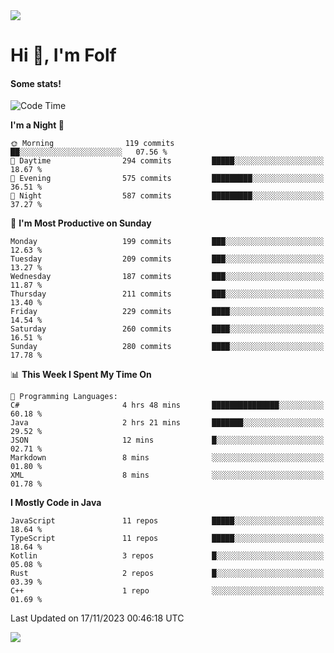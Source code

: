 <img src="https://komarev.com/ghpvc/?username=itsfolf"/>
<h1>Hi 👋, I'm Folf</h1>


#### Some stats!
<!--START_SECTION:waka-->
![Code Time](http://img.shields.io/badge/Code%20Time-2%2C005%20hrs%2038%20mins-blue)

**I'm a Night 🦉** 

```text
🌞 Morning                119 commits         ██░░░░░░░░░░░░░░░░░░░░░░░   07.56 % 
🌆 Daytime                294 commits         █████░░░░░░░░░░░░░░░░░░░░   18.67 % 
🌃 Evening                575 commits         █████████░░░░░░░░░░░░░░░░   36.51 % 
🌙 Night                  587 commits         █████████░░░░░░░░░░░░░░░░   37.27 % 
```
📅 **I'm Most Productive on Sunday** 

```text
Monday                   199 commits         ███░░░░░░░░░░░░░░░░░░░░░░   12.63 % 
Tuesday                  209 commits         ███░░░░░░░░░░░░░░░░░░░░░░   13.27 % 
Wednesday                187 commits         ███░░░░░░░░░░░░░░░░░░░░░░   11.87 % 
Thursday                 211 commits         ███░░░░░░░░░░░░░░░░░░░░░░   13.40 % 
Friday                   229 commits         ████░░░░░░░░░░░░░░░░░░░░░   14.54 % 
Saturday                 260 commits         ████░░░░░░░░░░░░░░░░░░░░░   16.51 % 
Sunday                   280 commits         ████░░░░░░░░░░░░░░░░░░░░░   17.78 % 
```


📊 **This Week I Spent My Time On** 

```text
💬 Programming Languages: 
C#                       4 hrs 48 mins       ███████████████░░░░░░░░░░   60.18 % 
Java                     2 hrs 21 mins       ███████░░░░░░░░░░░░░░░░░░   29.52 % 
JSON                     12 mins             █░░░░░░░░░░░░░░░░░░░░░░░░   02.71 % 
Markdown                 8 mins              ░░░░░░░░░░░░░░░░░░░░░░░░░   01.80 % 
XML                      8 mins              ░░░░░░░░░░░░░░░░░░░░░░░░░   01.78 % 
```

**I Mostly Code in Java** 

```text
JavaScript               11 repos            █████░░░░░░░░░░░░░░░░░░░░   18.64 % 
TypeScript               11 repos            █████░░░░░░░░░░░░░░░░░░░░   18.64 % 
Kotlin                   3 repos             █░░░░░░░░░░░░░░░░░░░░░░░░   05.08 % 
Rust                     2 repos             █░░░░░░░░░░░░░░░░░░░░░░░░   03.39 % 
C++                      1 repo              ░░░░░░░░░░░░░░░░░░░░░░░░░   01.69 % 
```




 Last Updated on 17/11/2023 00:46:18 UTC
<!--END_SECTION:waka-->
<a src="https://discord.com/users/1090088995976925305"><img src="https://lanyard-profile-readme.vercel.app/api/1090088995976925305"/></a></td> 
